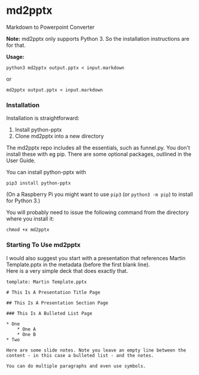 # md2pptx
Markdown to Powerpoint Converter

**Note:** md2pptx only supports Python 3. So the installation instructions are for that.

**Usage:**

  `python3 md2pptx output.pptx < input.markdown`

or

  `md2pptx output.pptx < input.markdown`

### Installation

Installation is straightforward:

1. Install python-pptx
2. Clone md2pptx into a new directory

The md2pptx repo includes all the essentials, such as funnel.py. You don't install these with eg pip. There are some optional packages, outlined in the User Guide.

You can install python-pptx with

  `pip3 install python-pptx`

(On a Raspberry Pi you might want to use `pip3` (or `python3 -m pip`) to install for Python 3.)

You will probably need to issue the following command from the directory where you install it:

  `chmod +x md2pptx`

### Starting To Use md2pptx

I would also suggest you start with a presentation that references Martin Template.pptx in the metadata (before the first blank line). \
Here is a very simple deck that does exactly that.

```
template: Martin Template.pptx

# This Is A Presentation Title Page

## This Is A Presentation Section Page

### This Is A Bulleted List Page

* One
    * One A
    * One B
* Two

Here are some slide notes. Note you leave an empty line between the content - in this case a bulleted list - and the notes.

You can do multiple paragraphs and even use symbols.
```


